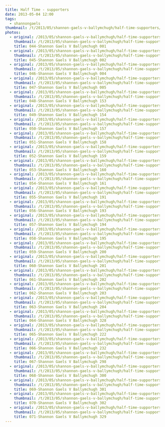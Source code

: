 ```yaml
---
title: Half Time - supporters
date: 2013-05-04 12:00
tags:
  - shannongaels
thumbnail: /t/2013/05/shannon-gaels-v-ballymchugh/half-time-supporters/044-shannon-gaels-v-ballymchugh-001.jpg
photos:
  - original: /2013/05/shannon-gaels-v-ballymchugh/half-time-supporters/044-shannon-gaels-v-ballymchugh-001.jpg
    thumbnail: /t/2013/05/shannon-gaels-v-ballymchugh/half-time-supporters/044-shannon-gaels-v-ballymchugh-001.jpg
    title: 044-Shannon Gaels V Ballymchugh 001
  - original: /2013/05/shannon-gaels-v-ballymchugh/half-time-supporters/045-shannon-gaels-v-ballymchugh-002.jpg
    thumbnail: /t/2013/05/shannon-gaels-v-ballymchugh/half-time-supporters/045-shannon-gaels-v-ballymchugh-002.jpg
    title: 045-Shannon Gaels V Ballymchugh 002
  - original: /2013/05/shannon-gaels-v-ballymchugh/half-time-supporters/046-shannon-gaels-v-ballymchugh-004.jpg
    thumbnail: /t/2013/05/shannon-gaels-v-ballymchugh/half-time-supporters/046-shannon-gaels-v-ballymchugh-004.jpg
    title: 046-Shannon Gaels V Ballymchugh 004
  - original: /2013/05/shannon-gaels-v-ballymchugh/half-time-supporters/047-shannon-gaels-v-ballymchugh-005.jpg
    thumbnail: /t/2013/05/shannon-gaels-v-ballymchugh/half-time-supporters/047-shannon-gaels-v-ballymchugh-005.jpg
    title: 047-Shannon Gaels V Ballymchugh 005
  - original: /2013/05/shannon-gaels-v-ballymchugh/half-time-supporters/048-shannon-gaels-v-ballymchugh-153.jpg
    thumbnail: /t/2013/05/shannon-gaels-v-ballymchugh/half-time-supporters/048-shannon-gaels-v-ballymchugh-153.jpg
    title: 048-Shannon Gaels V Ballymchugh 153
  - original: /2013/05/shannon-gaels-v-ballymchugh/half-time-supporters/049-shannon-gaels-v-ballymchugh-154.jpg
    thumbnail: /t/2013/05/shannon-gaels-v-ballymchugh/half-time-supporters/049-shannon-gaels-v-ballymchugh-154.jpg
    title: 049-Shannon Gaels V Ballymchugh 154
  - original: /2013/05/shannon-gaels-v-ballymchugh/half-time-supporters/050-shannon-gaels-v-ballymchugh-157.jpg
    thumbnail: /t/2013/05/shannon-gaels-v-ballymchugh/half-time-supporters/050-shannon-gaels-v-ballymchugh-157.jpg
    title: 050-Shannon Gaels V Ballymchugh 157
  - original: /2013/05/shannon-gaels-v-ballymchugh/half-time-supporters/051-shannon-gaels-v-ballymchugh-158.jpg
    thumbnail: /t/2013/05/shannon-gaels-v-ballymchugh/half-time-supporters/051-shannon-gaels-v-ballymchugh-158.jpg
    title: 051-Shannon Gaels V Ballymchugh 158
  - original: /2013/05/shannon-gaels-v-ballymchugh/half-time-supporters/052-shannon-gaels-v-ballymchugh-159.jpg
    thumbnail: /t/2013/05/shannon-gaels-v-ballymchugh/half-time-supporters/052-shannon-gaels-v-ballymchugh-159.jpg
    title: 052-Shannon Gaels V Ballymchugh 159
  - original: /2013/05/shannon-gaels-v-ballymchugh/half-time-supporters/053-shannon-gaels-v-ballymchugh-160.jpg
    thumbnail: /t/2013/05/shannon-gaels-v-ballymchugh/half-time-supporters/053-shannon-gaels-v-ballymchugh-160.jpg
    title: 053-Shannon Gaels V Ballymchugh 160
  - original: /2013/05/shannon-gaels-v-ballymchugh/half-time-supporters/054-shannon-gaels-v-ballymchugh-161.jpg
    thumbnail: /t/2013/05/shannon-gaels-v-ballymchugh/half-time-supporters/054-shannon-gaels-v-ballymchugh-161.jpg
    title: 054-Shannon Gaels V Ballymchugh 161
  - original: /2013/05/shannon-gaels-v-ballymchugh/half-time-supporters/055-shannon-gaels-v-ballymchugh-191.jpg
    thumbnail: /t/2013/05/shannon-gaels-v-ballymchugh/half-time-supporters/055-shannon-gaels-v-ballymchugh-191.jpg
    title: 055-Shannon Gaels V Ballymchugh 191
  - original: /2013/05/shannon-gaels-v-ballymchugh/half-time-supporters/056-shannon-gaels-v-ballymchugh-193.jpg
    thumbnail: /t/2013/05/shannon-gaels-v-ballymchugh/half-time-supporters/056-shannon-gaels-v-ballymchugh-193.jpg
    title: 056-Shannon Gaels V Ballymchugh 193
  - original: /2013/05/shannon-gaels-v-ballymchugh/half-time-supporters/057-shannon-gaels-v-ballymchugh-194.jpg
    thumbnail: /t/2013/05/shannon-gaels-v-ballymchugh/half-time-supporters/057-shannon-gaels-v-ballymchugh-194.jpg
    title: 057-Shannon Gaels V Ballymchugh 194
  - original: /2013/05/shannon-gaels-v-ballymchugh/half-time-supporters/058-shannon-gaels-v-ballymchugh-195.jpg
    thumbnail: /t/2013/05/shannon-gaels-v-ballymchugh/half-time-supporters/058-shannon-gaels-v-ballymchugh-195.jpg
    title: 058-Shannon Gaels V Ballymchugh 195
  - original: /2013/05/shannon-gaels-v-ballymchugh/half-time-supporters/059-shannon-gaels-v-ballymchugh-200.jpg
    thumbnail: /t/2013/05/shannon-gaels-v-ballymchugh/half-time-supporters/059-shannon-gaels-v-ballymchugh-200.jpg
    title: 059-Shannon Gaels V Ballymchugh 200
  - original: /2013/05/shannon-gaels-v-ballymchugh/half-time-supporters/060-shannon-gaels-v-ballymchugh-201.jpg
    thumbnail: /t/2013/05/shannon-gaels-v-ballymchugh/half-time-supporters/060-shannon-gaels-v-ballymchugh-201.jpg
    title: 060-Shannon Gaels V Ballymchugh 201
  - original: /2013/05/shannon-gaels-v-ballymchugh/half-time-supporters/061-shannon-gaels-v-ballymchugh-202.jpg
    thumbnail: /t/2013/05/shannon-gaels-v-ballymchugh/half-time-supporters/061-shannon-gaels-v-ballymchugh-202.jpg
    title: 061-Shannon Gaels V Ballymchugh 202
  - original: /2013/05/shannon-gaels-v-ballymchugh/half-time-supporters/062-shannon-gaels-v-ballymchugh-203.jpg
    thumbnail: /t/2013/05/shannon-gaels-v-ballymchugh/half-time-supporters/062-shannon-gaels-v-ballymchugh-203.jpg
    title: 062-Shannon Gaels V Ballymchugh 203
  - original: /2013/05/shannon-gaels-v-ballymchugh/half-time-supporters/063-shannon-gaels-v-ballymchugh-204.jpg
    thumbnail: /t/2013/05/shannon-gaels-v-ballymchugh/half-time-supporters/063-shannon-gaels-v-ballymchugh-204.jpg
    title: 063-Shannon Gaels V Ballymchugh 204
  - original: /2013/05/shannon-gaels-v-ballymchugh/half-time-supporters/064-shannon-gaels-v-ballymchugh-328.jpg
    thumbnail: /t/2013/05/shannon-gaels-v-ballymchugh/half-time-supporters/064-shannon-gaels-v-ballymchugh-328.jpg
    title: 064-Shannon Gaels V Ballymchugh 328
  - original: /2013/05/shannon-gaels-v-ballymchugh/half-time-supporters/065-shannon-gaels-v-ballymchugh-222.jpg
    thumbnail: /t/2013/05/shannon-gaels-v-ballymchugh/half-time-supporters/065-shannon-gaels-v-ballymchugh-222.jpg
    title: 065-Shannon Gaels V Ballymchugh 222
  - original: /2013/05/shannon-gaels-v-ballymchugh/half-time-supporters/066-shannon-gaels-v-ballymchugh-232.jpg
    thumbnail: /t/2013/05/shannon-gaels-v-ballymchugh/half-time-supporters/066-shannon-gaels-v-ballymchugh-232.jpg
    title: 066-Shannon Gaels V Ballymchugh 232
  - original: /2013/05/shannon-gaels-v-ballymchugh/half-time-supporters/067-shannon-gaels-v-ballymchugh-298.jpg
    thumbnail: /t/2013/05/shannon-gaels-v-ballymchugh/half-time-supporters/067-shannon-gaels-v-ballymchugh-298.jpg
    title: 067-Shannon Gaels V Ballymchugh 298
  - original: /2013/05/shannon-gaels-v-ballymchugh/half-time-supporters/068-shannon-gaels-v-ballymchugh-300.jpg
    thumbnail: /t/2013/05/shannon-gaels-v-ballymchugh/half-time-supporters/068-shannon-gaels-v-ballymchugh-300.jpg
    title: 068-Shannon Gaels V Ballymchugh 300
  - original: /2013/05/shannon-gaels-v-ballymchugh/half-time-supporters/069-shannon-gaels-v-ballymchugh-301.jpg
    thumbnail: /t/2013/05/shannon-gaels-v-ballymchugh/half-time-supporters/069-shannon-gaels-v-ballymchugh-301.jpg
    title: 069-Shannon Gaels V Ballymchugh 301
  - original: /2013/05/shannon-gaels-v-ballymchugh/half-time-supporters/070-shannon-gaels-v-ballymchugh-302.jpg
    thumbnail: /t/2013/05/shannon-gaels-v-ballymchugh/half-time-supporters/070-shannon-gaels-v-ballymchugh-302.jpg
    title: 070-Shannon Gaels V Ballymchugh 302
  - original: /2013/05/shannon-gaels-v-ballymchugh/half-time-supporters/071-shannon-gaels-v-ballymchugh-329.jpg
    thumbnail: /t/2013/05/shannon-gaels-v-ballymchugh/half-time-supporters/071-shannon-gaels-v-ballymchugh-329.jpg
    title: 071-Shannon Gaels V Ballymchugh 329
---
```

